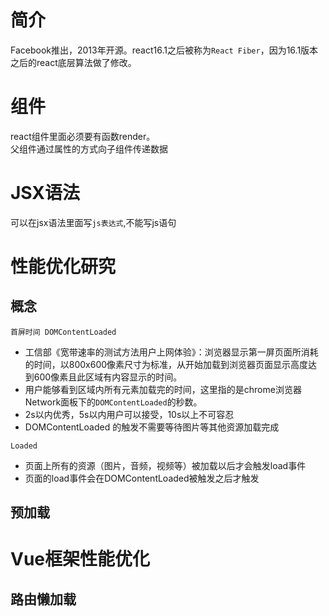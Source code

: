 # 简介
Facebook推出，2013年开源。react16.1之后被称为`React Fiber`，因为16.1版本之后的react底层算法做了修改。
# 组件
react组件里面必须要有函数render。  
父组件通过属性的方式向子组件传递数据
# JSX语法
可以在jsx语法里面写`js表达式`,不能写js语句
# 性能优化研究
## 概念
`首屏时间 DOMContentLoaded`   
* 工信部《宽带速率的测试方法用户上网体验》：浏览器显示第一屏页面所消耗的时间，以800x600像素尺寸为标准，从开始加载到浏览器页面显示高度达到600像素且此区域有内容显示的时间。  
* 用户能够看到区域内所有元素加载完的时间，这里指的是chrome浏览器Network面板下的`DOMContentLoaded`的秒数。  
* 2s以内优秀，5s以内用户可以接受，10s以上不可容忍  
* DOMContentLoaded 的触发不需要等待图片等其他资源加载完成  

`Loaded`  
* 页面上所有的资源（图片，音频，视频等）被加载以后才会触发load事件
* 页面的load事件会在DOMContentLoaded被触发之后才触发
## 预加载
# Vue框架性能优化
## 路由懒加载
